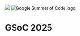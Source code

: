 ![](https://github.com/eellak/fossbot-platform/raw/master/images/superlogo.png)
![Google Summer of Code logo](https://summerofcode.withgoogle.com/assets/media/logo.svg)
# GSoC 2025
